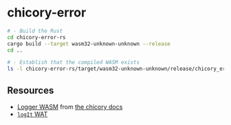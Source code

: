 # chicory-error

```sh
# - Build the Rust
cd chicory-error-rs
cargo build --target wasm32-unknown-unknown --release
cd ..

# - Establish that the compiled WASM exists
ls -l chicory-error-rs/target/wasm32-unknown-unknown/release/chicory_error_rs.wasm
```

## Resources

- [Logger WASM](https://raw.githubusercontent.com/dylibso/chicory/1a0ee7429b683014b1bc12c01c7d485498919b0c/wasm-corpus/src/main/resources/compiled/host-function.wat.wasm)
from [the chicory docs](https://chicory.dev/docs/usage/host-functions)
- [`logIt` WAT](https://github.com/dylibso/chicory/blob/1a0ee7429b683014b1bc12c01c7d485498919b0c/wasm-corpus/src/main/resources/wat/host-function.wat)

